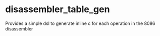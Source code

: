 # disassembler_table_gen
Provides a simple dsl to generate inline c for each operation in the 8086 disassembler
